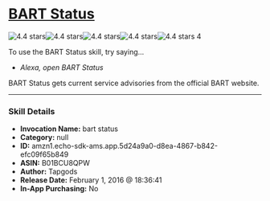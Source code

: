 # [BART Status](http://alexa.amazon.com/#skills/amzn1.echo-sdk-ams.app.5d24a9a0-d8ea-4867-b842-efc09f65b849)
![4.4 stars](../../images/ic_star_black_18dp_1x.png)![4.4 stars](../../images/ic_star_black_18dp_1x.png)![4.4 stars](../../images/ic_star_black_18dp_1x.png)![4.4 stars](../../images/ic_star_black_18dp_1x.png)![4.4 stars](../../images/ic_star_half_black_18dp_1x.png) 4

To use the BART Status skill, try saying...

* *Alexa, open BART Status*

BART Status gets current service advisories from the official BART website.

***

### Skill Details

* **Invocation Name:** bart status
* **Category:** null
* **ID:** amzn1.echo-sdk-ams.app.5d24a9a0-d8ea-4867-b842-efc09f65b849
* **ASIN:** B01BCU8QPW
* **Author:** Tapgods
* **Release Date:** February 1, 2016 @ 18:36:41
* **In-App Purchasing:** No

